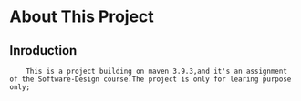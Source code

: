 # About This Project

## Inroduction

        This is a project building on maven 3.9.3,and it's an assignment of the Software-Design course.The project is only for learing purpose only;